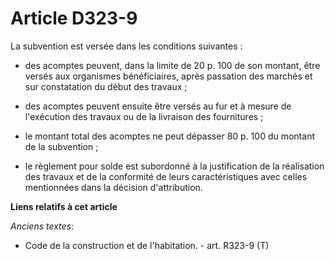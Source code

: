 # Article D323-9

La subvention est versée dans les conditions suivantes :

- des acomptes peuvent, dans la limite de 20 p. 100 de son montant, être versés aux organismes bénéficiaires, après passation
des marchés et sur constatation du début des travaux ;

- des acomptes peuvent ensuite être versés au fur et à mesure de l'exécution des travaux ou de la livraison des fournitures ;

- le montant total des acomptes ne peut dépasser 80 p. 100 du montant de la subvention ;

- le règlement pour solde est subordonné à la justification de la réalisation des travaux et de la conformité de leurs
caractéristiques avec celles mentionnées dans la décision d'attribution.

**Liens relatifs à cet article**

_Anciens textes_:

  - Code de la construction et de l'habitation. - art. R323-9 (T)
